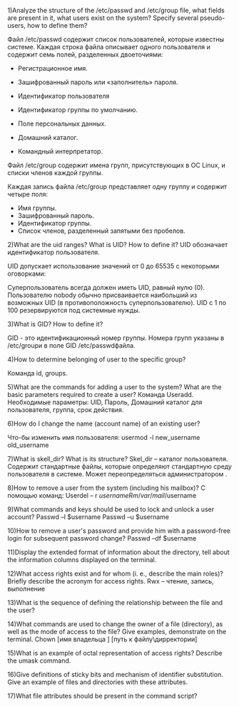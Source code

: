 1)Analyze the structure of the /etc/passwd and /etc/group file, what fields are present in it, what users exist on the system? Specify several pseudo-users, how to define them?

Файл /etc/passwd содержит список пользователей, которые известны системе.
Каждая строка файла описывает одного пользователя и 
содержит семь полей, разделенных двоеточиями:
   * Регистрационное имя. 

   * Зашифрованный пароль или «заполнитель» пароля.

   * Идентификатор пользователя  
     
   * Идентификатор группы по умолчанию.

   * Поле персональных данных. 

   * Домашний каталог.

   * Командный интерпретатор. 

Файл /etc/group содержит имена групп, присутствующих в ОС Linux, и списки членов каждой группы.

Каждая запись файла /etc/group представляет одну группу и содержит четыре поля:

   * Имя группы. 
   * Зашифрованный   пароль.
   * Идентификатор группы.
   * Список членов, разделенный запятыми без пробелов.

2)What are the uid ranges? What is UID? How to define it?
UID обозначает идентификатор пользователя.

UID допускает использование значений от 0 до 65535 с некоторыми оговорками:

Суперпользователь всегда должен иметь UID, равный нулю (0).
Пользователю nobody обычно присваивается наибольший из возможных UID (в противоположность суперпользователю).
UID с 1 по 100 резервируются под системные нужды.

3)What is GID? How to define it?

GID - это идентификационный номер группы.
Номера групп указаны в /etc/groupи в поле GID /etc/passwdфайла.

4)How to determine belonging of user to the specific group? 

Команда id, groups.


5)What are the commands for adding a user to the system? What are the basic parameters required to create a user?
Команда Useradd.
Необходимые параметры:
UID, Пароль, Домашний каталог для пользователя, группа, срок действия.

6)How do I change the name (account name) of an existing user?

Что-бы изменить имя пользователя:
usermod -l new_username old_username

7)What is skell_dir? What is its structure?
Skel_dir – каталог пользователя. Содержит стандартные файлы, которые определяют стандартную среду пользователя в системе. Может переопределяться администратором .

8)How to remove a user from the system (including his mailbox)?
С помощью команд:
Userdel – r $username
Rm /var/mail/$username

9)What commands and keys should be used to lock and unlock a user account?
Passwd –l $username
Passwd –u $username

10)How to remove a user's password and provide him with a password-free login for subsequent password change?
Passwd –df $username

11)Display the extended format of information about the directory, tell about the information columns displayed on the terminal.


12)What access rights exist and for whom (i. e., describe the main roles)? Briefly describe the acronym for access rights.
Rwx – чтение, запись, выполнение

13)What is the sequence of defining the relationship between the file and the user?


14)What commands are used to change the owner of a file (directory), as well as the mode of access to the file? Give examples, demonstrate on the terminal.
Chown [имя владельца ] [путь к файлу\дирректории]

15)What is an example of octal representation of access rights? Describe the umask command.


16)Give definitions of sticky bits and mechanism of identifier substitution. Give an example of files and directories with these attributes.


17)What file attributes should be present in the command script?

